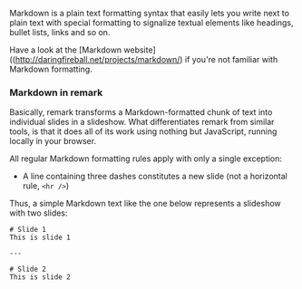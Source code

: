 Markdown is a plain text formatting syntax that easily lets you write next to plain text with special formatting to signalize textual elements like headings, bullet lists, links and so on.

Have a look at the [Markdown website]((http://daringfireball.net/projects/markdown/) if you're not familiar with Markdown formatting.

### Markdown in remark

Basically, remark transforms a Markdown-formatted chunk of text into individual slides in a slideshow. What differentiates remark from similar tools, is that it does all of its work using nothing but JavaScript, running locally in your browser.

All regular Markdown formatting rules apply with only a single exception:

* A line containing three dashes constitutes a new slide (not a horizontal rule, `<hr />`)

Thus, a simple Markdown text like the one below represents a slideshow with two slides:

```
# Slide 1
This is slide 1

---

# Slide 2
This is slide 2
```